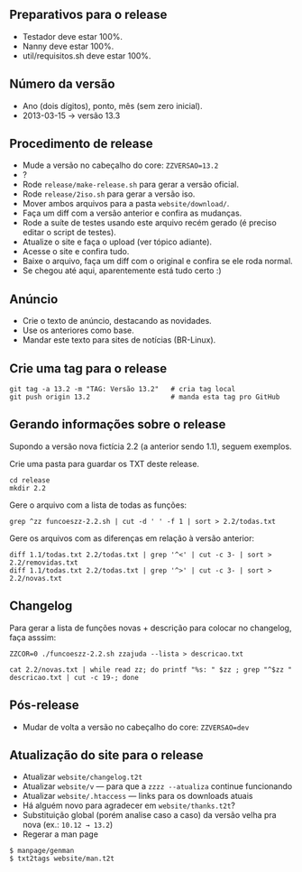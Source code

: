 
## Preparativos para o release

- Testador deve estar 100%.
- Nanny deve estar 100%.
- util/requisitos.sh deve estar 100%.


## Número da versão

- Ano (dois dígitos), ponto, mês (sem zero inicial).
- 2013-03-15 → versão 13.3


## Procedimento de release

- Mude a versão no cabeçalho do core: `ZZVERSAO=13.2`
- ?
- Rode `release/make-release.sh` para gerar a versão oficial.
- Rode `release/2iso.sh` para gerar a versão iso.
- Mover ambos arquivos para a pasta `website/download/`.
- Faça um diff com a versão anterior e confira as mudanças.
- Rode a suíte de testes usando este arquivo recém gerado (é preciso editar o script de testes).
- Atualize o site e faça o upload (ver tópico adiante).
- Acesse o site e confira tudo.
- Baixe o arquivo, faça um diff com o original e confira se ele roda normal.
- Se chegou até aqui, aparentemente está tudo certo :)


## Anúncio

- Crie o texto de anúncio, destacando as novidades.
- Use os anteriores como base.
- Mandar este texto para sites de notícias (BR-Linux).


## Crie uma tag para o release

```
git tag -a 13.2 -m "TAG: Versão 13.2"   # cria tag local
git push origin 13.2                    # manda esta tag pro GitHub
```


## Gerando informações sobre o release

Supondo a versão nova fictícia 2.2 (a anterior sendo 1.1), seguem exemplos.

Crie uma pasta para guardar os TXT deste release.

```
cd release
mkdir 2.2
```

Gere o arquivo com a lista de todas as funções:

```
grep ^zz funcoeszz-2.2.sh | cut -d ' ' -f 1 | sort > 2.2/todas.txt
```

Gere os arquivos com as diferenças em relação à versão anterior:

```
diff 1.1/todas.txt 2.2/todas.txt | grep '^<' | cut -c 3- | sort > 2.2/removidas.txt
diff 1.1/todas.txt 2.2/todas.txt | grep '^>' | cut -c 3- | sort > 2.2/novas.txt
```


## Changelog

Para gerar a lista de funções novas + descrição para colocar no changelog, faça asssim:

```
ZZCOR=0 ./funcoeszz-2.2.sh zzajuda --lista > descricao.txt

cat 2.2/novas.txt | while read zz; do printf "%s: " $zz ; grep "^$zz " descricao.txt | cut -c 19-; done
```


## Pós-release

- Mudar de volta a versão no cabeçalho do core: `ZZVERSAO=dev`


## Atualização do site para o release

- Atualizar `website/changelog.t2t`
- Atualizar `website/v` — para que a `zzzz --atualiza` continue funcionando
- Atualizar `website/.htaccess` — links para os downloads atuais
- Há alguém novo para agradecer em `website/thanks.t2t`?
- Substituição global (porém analise caso a caso) da versão velha pra nova (ex.: `10.12 → 13.2`)
- Regerar a man page

```
$ manpage/genman
$ txt2tags website/man.t2t
```

